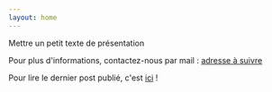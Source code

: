 ```yaml
---
layout: home
---
```

Mettre un petit texte de présentation

Pour plus d'informations, contactez-nous par mail : <a href="mailto:???">adresse à suivre</a>

<p>Pour lire le dernier post publié, c'est <a href="/misc/2022/11/14/essai.html">ici</a> !</p>

<!--
<center><img class="fit-picture" src="./assets/img/affiche-yoga-du-rire.jpg"
     alt="Affiche Yoga du Rire"></center>
     -->
